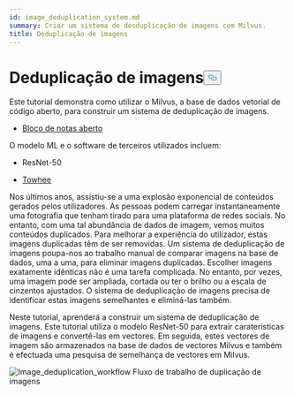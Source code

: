 ```yaml
---
id: image_deduplication_system.md
summary: Criar um sistema de desduplicação de imagens com Milvus.
title: Deduplicação de imagens
---
```

<h1 id="Image-Deduplication" class="common-anchor-header">Deduplicação de imagens<button data-href="#Image-Deduplication" class="anchor-icon" translate="no">
      <svg translate="no"
        aria-hidden="true"
        focusable="false"
        height="20"
        version="1.1"
        viewBox="0 0 16 16"
        width="16"
      >
        <path
          fill="#0092E4"
          fill-rule="evenodd"
          d="M4 9h1v1H4c-1.5 0-3-1.69-3-3.5S2.55 3 4 3h4c1.45 0 3 1.69 3 3.5 0 1.41-.91 2.72-2 3.25V8.59c.58-.45 1-1.27 1-2.09C10 5.22 8.98 4 8 4H4c-.98 0-2 1.22-2 2.5S3 9 4 9zm9-3h-1v1h1c1 0 2 1.22 2 2.5S13.98 12 13 12H9c-.98 0-2-1.22-2-2.5 0-.83.42-1.64 1-2.09V6.25c-1.09.53-2 1.84-2 3.25C6 11.31 7.55 13 9 13h4c1.45 0 3-1.69 3-3.5S14.5 6 13 6z"
        ></path>
      </svg>
    </button></h1><p>Este tutorial demonstra como utilizar o Milvus, a base de dados vetorial de código aberto, para construir um sistema de deduplicação de imagens.</p>
<ul>
<li><a href="https://github.com/towhee-io/examples/blob/main/image/image_deduplication/image_deduplication.ipynb">Bloco de notas aberto</a></li>
</ul>
<p>O modelo ML e o software de terceiros utilizados incluem:</p>
<ul>
<li><p>ResNet-50</p></li>
<li><p><a href="https://www.google.com/url?sa=t&amp;rct=j&amp;q=&amp;esrc=s&amp;source=web&amp;cd=&amp;cad=rja&amp;uact=8&amp;ved=2ahUKEwjm8-KEjtj7AhVPcGwGHapPB40QFnoECAgQAQ&amp;url=https%3A%2F%2Ftowhee.io%2F&amp;usg=AOvVaw37IzMMiyxGtj82K7O4fInn">Towhee</a></p></li>
</ul>
<p>Nos últimos anos, assistiu-se a uma explosão exponencial de conteúdos gerados pelos utilizadores. As pessoas podem carregar instantaneamente uma fotografia que tenham tirado para uma plataforma de redes sociais. No entanto, com uma tal abundância de dados de imagem, vemos muitos conteúdos duplicados. Para melhorar a experiência do utilizador, estas imagens duplicadas têm de ser removidas. Um sistema de deduplicação de imagens poupa-nos ao trabalho manual de comparar imagens na base de dados, uma a uma, para eliminar imagens duplicadas. Escolher imagens exatamente idênticas não é uma tarefa complicada. No entanto, por vezes, uma imagem pode ser ampliada, cortada ou ter o brilho ou a escala de cinzentos ajustados. O sistema de deduplicação de imagens precisa de identificar estas imagens semelhantes e eliminá-las também.</p>
<p>Neste tutorial, aprenderá a construir um sistema de deduplicação de imagens. Este tutorial utiliza o modelo ResNet-50 para extrair caraterísticas de imagens e convertê-las em vectores. Em seguida, estes vectores de imagem são armazenados na base de dados de vectores Milvus e também é efectuada uma pesquisa de semelhança de vectores em Milvus.</p>
<p>
  
   <span class="img-wrapper"> <img translate="no" src="/docs/v2.6.x/assets/image_deduplication.png" alt="Image_deduplication_workflow" class="doc-image" id="image_deduplication_workflow" />
   </span> <span class="img-wrapper"> <span>Fluxo de trabalho de duplicação de imagens</span> </span></p>

